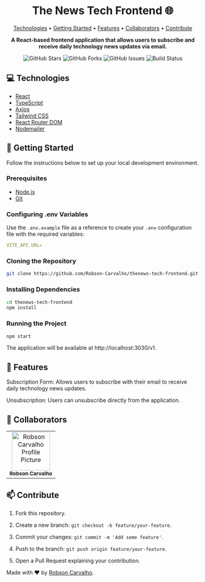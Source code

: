 <h1 align="center" style="font-weight: bold;">The News Tech Frontend 🌐</h1>

<p align="center">
  <a href="#technologies">Technologies</a> • 
  <a href="#getting-started">Getting Started</a> • 
  <a href="#features">Features</a> •
  <a href="#collaborators">Collaborators</a> •
  <a href="#contribute">Contribute</a>
</p>

<p align="center">
  <b>A React-based frontend application that allows users to subscribe and receive daily technology news updates via email.</b>
</p>

<p align="center">
  <img src="https://img.shields.io/github/stars/Robson-Carvalho/thenews-tech-frontend?style=social" alt="GitHub Stars">
  <img src="https://img.shields.io/github/forks/Robson-Carvalho/thenews-tech-frontend?style=social" alt="GitHub Forks">
  <img src="https://img.shields.io/github/issues/Robson-Carvalho/thenews-tech-frontend" alt="GitHub Issues">
  <img src="https://img.shields.io/github/actions/workflow/status/Robson-Carvalho/thenews-tech-frontend/ci.yml?branch=main" alt="Build Status">
</p>

<h2 id="technologies">💻 Technologies</h2>

- [React](https://reactjs.org/)
- [TypeScript](https://www.typescriptlang.org/)
- [Axios](https://axios-http.com/)
- [Tailwind CSS](https://tailwindcss.com/)
- [React Router DOM](https://reactrouter.com/)
- [Nodemailer](https://nodemailer.com/)

<h2 id="getting-started">🚀 Getting Started</h2>

Follow the instructions below to set up your local development environment.

<h3>Prerequisites</h3>

- [Node.js](https://nodejs.org/)
- [Git](https://git-scm.com/)

<h3>Configuring .env Variables</h3>

Use the `.env.example` file as a reference to create your `.env` configuration file with the required variables:

```yml
VITE_API_URL=
```

<h3>Cloning the Repository</h3>

```bash
git clone https://github.com/Robson-Carvalho/thenews-tech-frontend.git
```

<h3>Installing Dependencies</h3>

```bash
cd thenews-tech-frontend
npm install
```

<h3>Running the Project</h3>

```bash
npm start
```

The application will be available at http://localhost:3030/v1.

<h2 id="features">📍 Features</h2>
Subscription Form: Allows users to subscribe with their email to receive daily technology news updates.

Unsubscription: Users can unsubscribe directly from the application.

<h2 id="collaborators">🤝 Collaborators</h2><table> <tr> <td align="center"> <a href="https://www.linkedin.com/in/robson-carvalho-souza/"> <img src="https://avatars.githubusercontent.com/u/82351564?v=4" width="100px;" alt="Robson Carvalho Profile Picture"/><br> <sub> <b>Robson Carvalho</b> </sub> </a> </td> </tr> </table><h2 id="contribute">📫 Contribute</h2>

1. Fork this repository.

2. Create a new branch: `git checkout -b feature/your-feature`.

3. Commit your changes: `git commit -m 'Add some feature'`.

4. Push to the branch: `git push origin feature/your-feature`.

5. Open a Pull Request explaining your contribution.

Made with ❤️ by [Robson Carvalho](https://www.linkedin.com/in/robson-carvalho-souza/).
